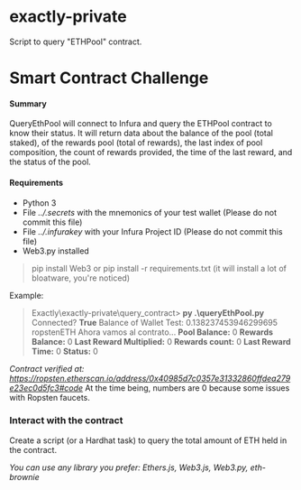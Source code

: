 # exactly-private
Script to query "ETHPool" contract.

# Smart Contract Challenge


#### Summary

QueryEthPool will connect to Infura and query the ETHPool contract to know their status.
It will return data about the balance of the pool (total staked), of the rewards pool (total of rewards), the last index of pool composition, the count of rewards provided, the time of the last reward, and the status of the pool.

#### Requirements

- Python 3
- File _../.secrets_ with the mnemonics of your test wallet (Please do not commit this file)
- File _../.infurakey_ with your Infura Project ID (Please do not commit this file)
- Web3.py installed
> pip install Web3
> or
> pip install -r requirements.txt (it will install a lot of bloatware, you're noticed)


Example:

> Exactly\exactly-private\query_contract> **py .\queryEthPool.py**
> Connected? **True**
> Balance of Wallet Test: 0.138237453946299695 ropstenETH
> Ahora vamos al contrato...
> **Pool Balance:** 0
> **Rewards Balance:** 0
> **Last Reward Multiplied:** 0
> **Rewards count:** 0
> **Last Reward Time:** 0
> **Status:** 0



_Contract verified at: https://ropsten.etherscan.io/address/0x40985d7c0357e31332860ffdea279e23ec0d5fc3#code_
At the time being, numbers are 0 because some issues with Ropsten faucets.

### Interact with the contract

Create a script (or a Hardhat task) to query the total amount of ETH held in the contract.

_You can use any library you prefer: Ethers.js, Web3.js, Web3.py, eth-brownie_
